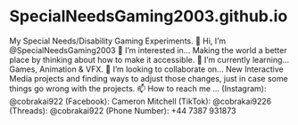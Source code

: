 # SpecialNeedsGaming2003.github.io
My Special Needs/Disability Gaming Experiments.
👋 Hi, I’m @SpecialNeedsGaming2003
👀 I’m interested in... Making the world a better place by thinking about how to make it accessible.
🌱 I’m currently learning... Games, Animation & VFX.
💞️ I’m looking to collaborate on... New Interactive Media projects and finding ways to adjust those changes, just in case some things go wrong with the projects.
📫 How to reach me ... (Instagram): @cobrakai922 (Facebook): Cameron Mitchell (TikTok): @cobrakai9226 (Threads): @cobrakai922 (Phone Number): +44 7387 931873
